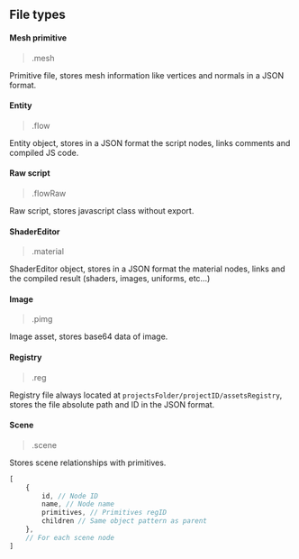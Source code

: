 ## File types

#### Mesh primitive

> .mesh

Primitive file, stores mesh information like vertices and normals in a JSON format.

#### Entity

> .flow

Entity object, stores in a JSON format the script nodes, links comments and compiled JS code.

#### Raw script

> .flowRaw

Raw script, stores javascript class without export.

#### ShaderEditor

> .material

ShaderEditor object, stores in a JSON format the material nodes, links and the compiled result (shaders, images, uniforms,
etc...)

#### Image

> .pimg

Image asset, stores base64 data of image.

#### Registry

> .reg

Registry file always located at `projectsFolder/projectID/assetsRegistry`, stores the file absolute path and ID in the
JSON format.

#### Scene

> .scene

Stores scene relationships with primitives.

```js
[
    {
        id, // Node ID
        name, // Node name
        primitives, // Primitives regID
        children // Same object pattern as parent
    },
    // For each scene node
]
```

